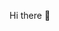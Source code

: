 Hi there 👋


<!-- **osmancen/osmancen** is a ✨ _special_ ✨ repository because its `README.md` (this file) appears on your GitHub profile. 
Here are some ideas to get you started:
- 🌱 I’m currently working to improve detailed data analytical skills
- 🔭 I’m currently working on ...
- 👯 I’m looking to collaborate on ...
- 🤔 I’m looking for help with ...
- 💬 Ask me about ...
- 📫 How to reach me: ...
- 😄 Pronouns: ...
- ⚡ Fun fact: ...-->
